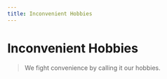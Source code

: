 ```yaml
---
title: Inconvenient Hobbies
---
```

# Inconvenient Hobbies
> We fight convenience by calling it our hobbies.

